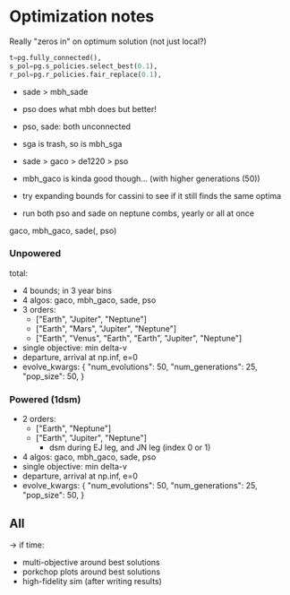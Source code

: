 # Optimization notes

Really "zeros in" on optimum solution (not just local?)
```python
t=pg.fully_connected(),
s_pol=pg.s_policies.select_best(0.1),
r_pol=pg.r_policies.fair_replace(0.1),
```

- sade > mbh_sade

- pso does what mbh does but better!
- pso, sade: both unconnected
- sga is trash, so is mbh_sga
- sade > gaco > de1220 > pso
- mbh_gaco is kinda good though... (with higher generations (50))

- try expanding bounds for cassini to see if it still finds the same optima
- run both pso and sade on neptune combs, yearly or all at once

gaco, mbh_gaco, sade(, pso)


### Unpowered
total:
- 4 bounds; in 3 year bins
- 4 algos: gaco, mbh_gaco, sade, pso
- 3 orders:
    - ["Earth", "Jupiter", "Neptune"]
    - ["Earth", "Mars", "Jupiter", "Neptune"]
    - ["Earth", "Venus", "Earth", "Earth", "Jupiter", "Neptune"]
- single objective: min delta-v
- departure, arrival at np.inf, e=0
- evolve_kwargs:
  {
    "num_evolutions": 50,
    "num_generations": 25,
    "pop_size": 50,
  }

### Powered (1dsm)
- 2 orders:
  - ["Earth", "Neptune"]
  - ["Earth", "Jupiter", "Neptune"]
      - dsm during EJ leg, and JN leg (index 0 or 1)
- 4 algos: gaco, mbh_gaco, sade, pso
- single objective: min delta-v
- departure, arrival at np.inf, e=0
- evolve_kwargs:
  {
    "num_evolutions": 50,
    "num_generations": 25,
    "pop_size": 50,
  }

## All
-> if time:
- multi-objective around best solutions
- porkchop plots around best solutions
- high-fidelity sim (after writing results)